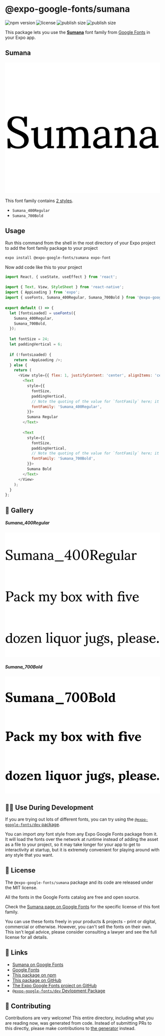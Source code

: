 # @expo-google-fonts/sumana

![npm version](https://flat.badgen.net/npm/v/@expo-google-fonts/sumana)
![license](https://flat.badgen.net/github/license/expo/google-fonts)
![publish size](https://flat.badgen.net/packagephobia/install/@expo-google-fonts/sumana)
![publish size](https://flat.badgen.net/packagephobia/publish/@expo-google-fonts/sumana)

This package lets you use the [**Sumana**](https://fonts.google.com/specimen/Sumana) font family from [Google Fonts](https://fonts.google.com/) in your Expo app.

## Sumana

![Sumana](./font-family.png)

This font family contains [2 styles](#-gallery).

- `Sumana_400Regular`
- `Sumana_700Bold`

## Usage

Run this command from the shell in the root directory of your Expo project to add the font family package to your project
```sh
expo install @expo-google-fonts/sumana expo-font
```

Now add code like this to your project
```js
import React, { useState, useEffect } from 'react';

import { Text, View, StyleSheet } from 'react-native';
import { AppLoading } from 'expo';
import { useFonts, Sumana_400Regular, Sumana_700Bold } from '@expo-google-fonts/sumana';

export default () => {
  let [fontsLoaded] = useFonts({
    Sumana_400Regular,
    Sumana_700Bold,
  });

  let fontSize = 24;
  let paddingVertical = 6;

  if (!fontsLoaded) {
    return <AppLoading />;
  } else {
    return (
      <View style={{ flex: 1, justifyContent: 'center', alignItems: 'center' }}>
        <Text
          style={{
            fontSize,
            paddingVertical,
            // Note the quoting of the value for `fontFamily` here; it expects a string!
            fontFamily: 'Sumana_400Regular',
          }}>
          Sumana Regular
        </Text>

        <Text
          style={{
            fontSize,
            paddingVertical,
            // Note the quoting of the value for `fontFamily` here; it expects a string!
            fontFamily: 'Sumana_700Bold',
          }}>
          Sumana Bold
        </Text>
      </View>
    );
  }
};

```

## 🔡 Gallery

##### Sumana_400Regular
![Sumana_400Regular](./Sumana_400Regular.ttf.png)

##### Sumana_700Bold
![Sumana_700Bold](./Sumana_700Bold.ttf.png)


## 👩‍💻 Use During Development

If you are trying out lots of different fonts, you can try using the [`@expo-google-fonts/dev` package](https://github.com/expo/google-fonts/tree/master/font-packages/dev#readme).

You can import *any* font style from any Expo Google Fonts package from it. It will load the fonts
over the network at runtime instead of adding the asset as a file to your project, so it may take longer
for your app to get to interactivity at startup, but it is extremely convenient
for playing around with any style that you want.

## 📖 License

The `@expo-google-fonts/sumana` package and its code are released under the MIT license.

All the fonts in the Google Fonts catalog are free and open source.

Check the [Sumana page on Google Fonts](https://fonts.google.com/specimen/Sumana) for the specific license of this font family.

You can use these fonts freely in your products & projects - print or digital, commercial or otherwise. However, you can't sell the fonts on their own. This isn't legal advice, please consider consulting a lawyer and see the full license for all details.

## 🔗 Links

- [Sumana on Google Fonts](https://fonts.google.com/specimen/Sumana)
- [Google Fonts](https://fonts.google.com/)
- [This package on npm](https://www.npmjs.com/package/@expo-google-fonts/sumana)
- [This package on GitHub](https://github.com/expo/google-fonts/tree/master/font-packages/sumana)
- [The Expo Google Fonts project on GitHub](https://github.com/expo/google-fonts)
- [`@expo-google-fonts/dev` Devlopment Package](https://github.com/expo/google-fonts/tree/master/font-packages/dev)

## 🤝 Contributing

Contributions are very welcome! This entire directory, including what you are reading now, was generated from code. Instead of submitting PRs to this directly, please make contributions to [the generator](https://github.com/expo/google-fonts/tree/master/packages/generator) instead.

